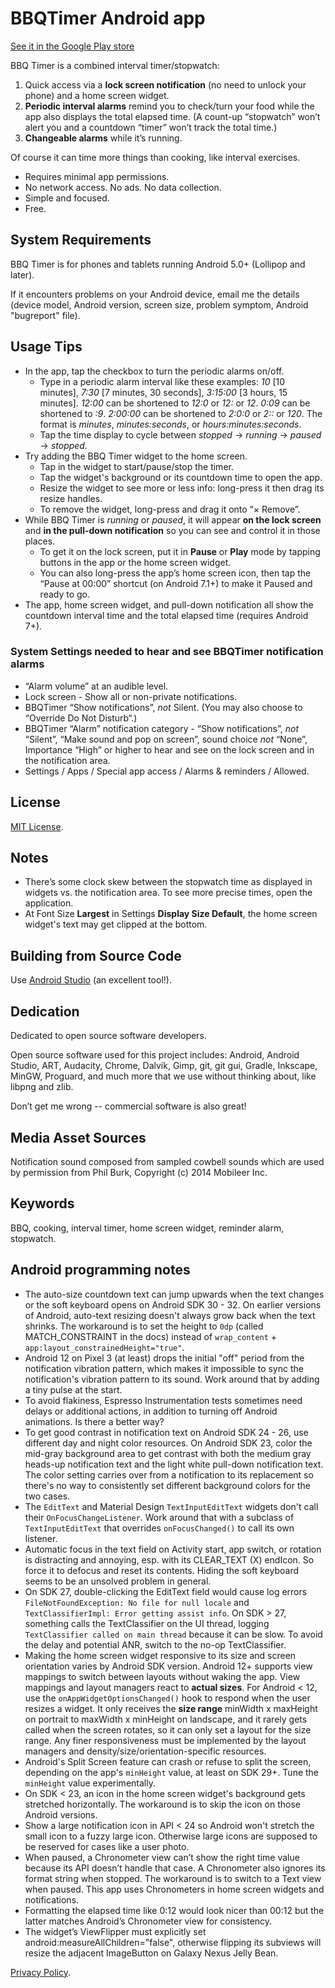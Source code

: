 # BBQTimer Android app

[See it in the Google Play store](https://play.google.com/store/apps/details?id=com.onefishtwo.bbqtimer)

BBQ Timer is a combined interval timer/stopwatch:
1. Quick access via a **lock screen notification** (no need to unlock your phone) and a home screen widget.
2. **Periodic interval alarms** remind you to check/turn your food while the app also displays the total elapsed time. (A count-up “stopwatch” won’t alert you and a countdown “timer” won’t track the total time.)
3. **Changeable alarms** while it’s running.

Of course it can time more things than cooking, like interval exercises.

* Requires minimal app permissions.  
* No network access. No ads. No data collection.  
* Simple and focused.  
* Free.


## System Requirements

BBQ Timer is for phones and tablets running Android 5.0+ (Lollipop and later).

If it encounters problems on your Android device, email me the details (device model, Android
version, screen size, problem symptom, Android "bugreport" file).


## Usage Tips
* In the app, tap the checkbox to turn the periodic alarms on/off.
  * Type in a periodic alarm interval like these examples: *10* \[10 minutes], *7:30* \[7 minutes, 30 seconds], *3:15:00* \[3 hours, 15 minutes]. *12:00* can be shortened to *12:0* or *12:* or *12*. *0:09* can be shortened to *:9*. *2:00:00* can be shortened to *2:0:0* or *2::* or *120*. The format is *minutes*, *minutes:seconds*, or *hours:minutes:seconds*.
  * Tap the time display to cycle between *stopped* → *running* → *paused* → *stopped.*
* Try adding the BBQ Timer widget to the home screen.
  * Tap in the widget to start/pause/stop the timer.
  * Tap the widget's background or its countdown time to open the app.
  * Resize the widget to see more or less info: long-press it then drag its resize handles.
  * To remove the widget, long-press and drag it onto “× Remove”.
* While BBQ Timer is *running* or *paused*, it will appear **on the lock screen** and **in the pull-down notification** so you can see and control it in those places.
  * To get it on the lock screen, put it in **Pause** or **Play** mode by tapping buttons in the app or the home screen widget.
  * You can also long-press the app’s home screen icon, then tap the “Pause at 00:00” shortcut (on Android 7.1+) to make it Paused and ready to go.
* The app, home screen widget, and pull-down notification all show the countdown interval time and the total elapsed time (requires Android 7+).

### System Settings needed to hear and see BBQTimer notification alarms
* “Alarm volume” at an audible level.
* Lock screen - Show all or non-private notifications.
* BBQTimer “Show notifications”, *not* Silent. (You may also choose to “Override Do Not Disturb“.)
* BBQTimer “Alarm” notification category - “Show notifications”, *not* “Silent”, “Make sound and pop on screen”, sound choice *not* “None”, Importance “High” or higher to hear and see on the lock screen and in the notification area.
* Settings / Apps / Special app access / Alarms & reminders / Allowed.


## License

[MIT License](https://github.com/1fish2/BBQTimer/blob/master/LICENSE.md).


## Notes
* There’s some clock skew between the stopwatch time as displayed in widgets vs. the
  notification area. To see more precise times, open the application.
* At Font Size **Largest** in Settings **Display Size Default**, the home screen widget's text may get clipped at the bottom.

## Building from Source Code
Use [Android Studio](http://developer.android.com/sdk/installing/studio.html) (an excellent tool!).


## Dedication
Dedicated to open source software developers.

Open source software used for this project includes: Android, Android Studio, ART, Audacity, Chrome,
Dalvik, Gimp, git, git gui, Gradle, Inkscape, MinGW, Proguard, and much more that we use without thinking
about, like libpng and zlib.

Don’t get me wrong -- commercial software is also great!


## Media Asset Sources
Notification sound composed from sampled cowbell sounds which are used by permission from Phil Burk,
Copyright (c) 2014 Mobileer Inc.


## Keywords
BBQ, cooking, interval timer, home screen widget, reminder alarm, stopwatch.


## Android programming notes
* The auto-size countdown text can jump upwards when the text changes or the soft keyboard opens on Android SDK 30 - 32. On earlier versions of Android, auto-text resizing doesn't always grow back when the text shrinks. The workaround is to set the height to `0dp` (called MATCH_CONSTRAINT in the docs) instead of `wrap_content` + `app:layout_constrainedHeight="true"`.
* Android 12 on Pixel 3 (at least) drops the initial "off" period from the notification vibration pattern, which makes it impossible to sync the notification's vibration pattern to its sound. Work around that by adding a tiny pulse at the start.
* To avoid flakiness, Espresso Instrumentation tests sometimes need delays or additional actions, in addition to turning off Android animations. Is there a better way?
* To get good contrast in notification text on Android SDK 24 - 26, use different day and night color resources. On Android SDK 23, color the mid-gray background area to get contrast with both the medium gray heads-up notification text and the light white pull-down notification text. The color setting carries over from a notification to its replacement so there's no way to consistently set different background colors for the two cases.
* The `EditText` and Material Design `TextInputEditText` widgets don't call their `OnFocusChangeListener`. Work around that with a subclass of `TextInputEditText` that overrides `onFocusChanged()` to call its own listener.
* Automatic focus in the text field on Activity start, app switch, or rotation is distracting and annoying, esp. with its CLEAR_TEXT (X) endIcon. So force it to defocus and reset its contents. Hiding the soft keyboard seems to be an unsolved problem in general.
* On SDK 27, double-clicking the EditText field would cause log errors `FileNotFoundException: No file for null locale` and `TextClassifierImpl: Error getting assist info`. On SDK > 27, something calls the TextClassifier on the UI thread, logging `TextClassifier called on main thread` because it can be slow. To avoid the delay and potential ANR, switch to the no-op TextClassifier.
* Making the home screen widget responsive to its size and screen orientation varies by Android SDK version. Android 12+ supports view mappings to switch between layouts without waking the app. View mappings and layout managers react to **actual sizes**. For Android < 12, use the `onAppWidgetOptionsChanged()` hook to respond when the user resizes a widget. It only receives the **size range** minWidth x maxHeight on portrait to maxWidth x minHeight on landscape, and it rarely gets called when the screen rotates, so it can only set a layout for the size range. Any finer responsiveness must be implemented by the layout managers and density/size/orientation-specific resources.
* Android's Split Screen feature can crash or refuse to split the screen, depending on the app's `minHeight` value, at least on SDK 29+. Tune the `minHeight` value experimentally.
* On SDK < 23, an icon in the home screen widget's background gets stretched horizontally. The workaround is to skip the icon on those Android versions.
* Show a large notification icon in API < 24 so Android won't stretch the small icon to a fuzzy large icon. Otherwise large icons are supposed to be reserved for cases like a user photo.
* When paused, a Chronometer view can’t show the right time value because its API doesn’t
handle that case. A Chronometer also ignores its format string when stopped. The workaround is to switch to a Text view when paused. This app uses Chronometers in home screen widgets and notifications.
* Formatting the elapsed time like 0:12 would look nicer than 00:12 but the latter matches Android’s Chronometer view for consistency.
* The widget’s ViewFlipper must explicitly set android:measureAllChildren="false", otherwise
flipping its subviews will resize the adjacent ImageButton on Galaxy Nexus Jelly Bean.


[Privacy Policy](Privacy-Policy-for-the-BBQTimer-app.md).
